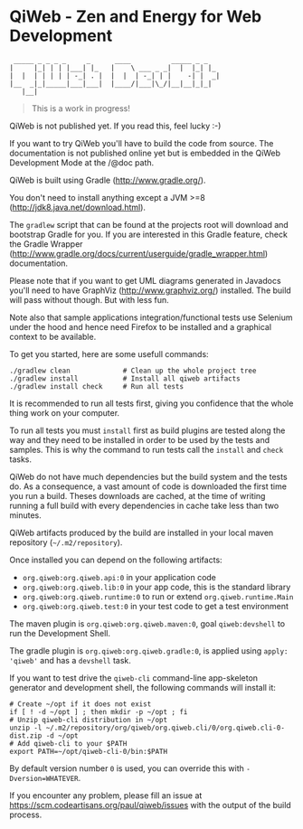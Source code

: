 # QiWeb - Zen and Energy for Web Development

     _____ _ _ _ _     _      ____          _____ _ _
    |     |_| | | |___| |_   |    \ ___ _ _|  |  |_| |_
    |  |  | | | | | -_| . |  |  |  | -_| | |    -| |  _|
    |__  _|_|_____|___|___|  |____/|___|\_/|__|__|_|_|
       |__|

> This is a work in progress!

QiWeb is not published yet. If you read this, feel lucky :-)

If you want to try QiWeb you'll have to build the code from source.
The documentation is not published online yet but is embedded in the QiWeb
Development Mode at the /@doc path.

QiWeb is built using Gradle (http://www.gradle.org/).

You don't need to install anything except a JVM >=8 (http://jdk8.java.net/download.html).

The `gradlew` script that can be found at the projects root will download and
bootstrap Gradle for you.
If you are interested in this Gradle feature, check the Gradle Wrapper
(http://www.gradle.org/docs/current/userguide/gradle_wrapper.html)
documentation.

Please note that if you want to get UML diagrams generated in Javadocs you'll
need to have GraphViz (http://www.graphviz.org/) installed. The build will pass
without though. But with less fun.

Note also that sample applications integration/functional tests use Selenium
under the hood and hence need Firefox to be installed and a graphical context
to be available.

To get you started, here are some usefull commands:

    ./gradlew clean             # Clean up the whole project tree
    ./gradlew install           # Install all qiweb artifacts
    ./gradlew install check     # Run all tests

It is recommended to run all tests first, giving you confidence that the whole
thing work on your computer.

To run all tests you must `install` first as build plugins are tested along the
way and they need to be installed in order to be used by the tests and samples.
This is why the command to run tests call the `install` and `check` tasks.

QiWeb do not have much dependencies but the build system and the tests do.
As a consequence, a vast amount of code is downloaded the first time you
run a build.
Theses downloads are cached, at the time of writing running a full build with
every dependencies in cache take less than two minutes.

QiWeb artifacts produced by the build are installed in your local maven
repository (`~/.m2/repository`).

Once installed you can depend on the following artifacts:

- `org.qiweb:org.qiweb.api:0` in your application code
- `org.qiweb:org.qiweb.lib:0` in your app code, this is the standard library
- `org.qiweb:org.qiweb.runtime:0` to run or extend `org.qiweb.runtime.Main`
- `org.qiweb:org.qiweb.test:0` in your test code to get a test environment

The maven plugin is `org.qiweb:org.qiweb.maven:0`, goal `qiweb:devshell` to run the
Development Shell.

The gradle plugin is `org.qiweb:org.qiweb.gradle:0`, is applied using
`apply: 'qiweb'` and has a `devshell` task.

If you want to test drive the `qiweb-cli` command-line app-skeleton generator
and development shell, the following commands will install it:

    # Create ~/opt if it does not exist
    if [ ! -d ~/opt ] ; then mkdir -p ~/opt ; fi
    # Unzip qiweb-cli distribution in ~/opt
    unzip -l ~/.m2/repository/org/qiweb/org.qiweb.cli/0/org.qiweb.cli-0-dist.zip -d ~/opt
    # Add qiweb-cli to your $PATH
    export PATH=~/opt/qiweb-cli-0/bin:$PATH

By default version number `0` is used, you can override this with
`-Dversion=WHATEVER`.

If you encounter any problem, please fill an issue at
https://scm.codeartisans.org/paul/qiweb/issues with the output of the build
process.

